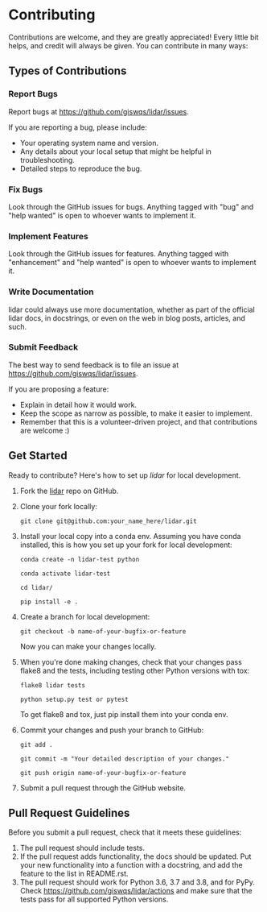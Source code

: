 # Contributing

Contributions are welcome, and they are greatly appreciated! Every
little bit helps, and credit will always be given. You can contribute in many ways:

## Types of Contributions

### Report Bugs

Report bugs at <https://github.com/giswqs/lidar/issues>.

If you are reporting a bug, please include:

- Your operating system name and version.
- Any details about your local setup that might be helpful in troubleshooting.
- Detailed steps to reproduce the bug.

### Fix Bugs

Look through the GitHub issues for bugs. Anything tagged with "bug" and "help wanted" is open to whoever wants to implement it.

### Implement Features

Look through the GitHub issues for features. Anything tagged with "enhancement" and "help wanted" is open to whoever wants to implement it.

### Write Documentation

lidar could always use more documentation, whether as part of the official lidar docs, in docstrings, or even on the web in blog posts, articles, and such.

### Submit Feedback

The best way to send feedback is to file an issue at <https://github.com/giswqs/lidar/issues>.

If you are proposing a feature:

- Explain in detail how it would work.
- Keep the scope as narrow as possible, to make it easier to implement.
- Remember that this is a volunteer-driven project, and that contributions are welcome :)

## Get Started

Ready to contribute? Here's how to set up _lidar_ for local development.

1. Fork the [lidar](https://github.com/giswqs/lidar) repo on GitHub.

2. Clone your fork locally:

    ```
    git clone git@github.com:your_name_here/lidar.git
    ```

3. Install your local copy into a conda env. Assuming you have conda installed, this is how you set up your fork for local development:

    ```
    conda create -n lidar-test python
    ```

    ```
    conda activate lidar-test
    ```
    
    ```
    cd lidar/
    ```

    ```
    pip install -e .
    ```

4. Create a branch for local development:

    ```
    git checkout -b name-of-your-bugfix-or-feature
    ```

    Now you can make your changes locally.

5. When you're done making changes, check that your changes pass flake8 and the tests, including testing other Python versions with tox:

    ```
    flake8 lidar tests
    ```

    ```
    python setup.py test or pytest
    ```

    To get flake8 and tox, just pip install them into your conda env.

6. Commit your changes and push your branch to GitHub:

    ```
    git add .
    ```

    ```
    git commit -m "Your detailed description of your changes."
    ```

    ```
    git push origin name-of-your-bugfix-or-feature
    ```

7. Submit a pull request through the GitHub website.

## Pull Request Guidelines

Before you submit a pull request, check that it meets these guidelines:

1. The pull request should include tests.
2. If the pull request adds functionality, the docs should be updated. Put your new functionality into a function with a docstring, and add the feature to the list in README.rst.
3. The pull request should work for Python 3.6, 3.7 and 3.8, and for PyPy. Check <https://github.com/giswqs/lidar/actions> and make sure that the tests pass for all supported Python versions.
